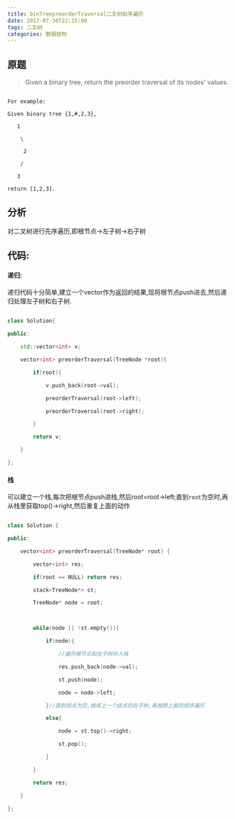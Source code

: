 ```yaml
---
title: binTreepreorderTraversal二叉树前序遍历
date: 2017-07-30T22:15:00
tags: 二叉树
categories: 数据结构
---
```


## 原题

>Given a binary tree, return the preorder traversal of its nodes' values.



```

For example:

Given binary tree {1,#,2,3},

   1

    \

     2

    /

   3

return [1,2,3].

```



## 分析

对二叉树进行先序遍历,即根节点->左子树->右子树



## 代码:



#### 递归:



递归代码十分简单,建立一个vector作为返回的结果,现将根节点push进去,然后递归处理左子树和右子树.



```cpp

class Solution{

public:

    std::vector<int> v;

    vector<int> preorderTraversal(TreeNode *root){

        if(root){

            v.push_back(root->val);

            preorderTraversal(root->left);

            preorderTraversal(root->right);

        }

        return v;

    }

};

```



#### 栈



可以建立一个栈,每次把根节点push进栈,然后root=root->left;直到`root`为空时,再从栈里获取top()->right,然后重复上面的动作



```cpp

class Solution {

public:

    vector<int> preorderTraversal(TreeNode* root) {

        vector<int> res;

        if(root == NULL) return res;

        stack<TreeNode*> st;

        TreeNode* node = root;



        while(node || !st.empty()){

            if(node){

                //遍历根节点和左子树并入栈

                res.push_back(node->val);

                st.push(node);

                node = node->left;

            }//直到结点为空,换成上一个结点的右子树,再按照上面的顺序遍历

            else{

                node = st.top()->right;

                st.pop();

            }

        }

        return res;

    }

};

```
    
